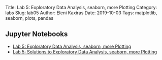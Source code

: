 Title: Lab 5: Exploratory Data Analysis, seaborn, more Plotting
Category: labs
Slug: lab05
Author: Eleni Kaxiras
Date: 2019-10-03
Tags: matplotlib, seaborn, plots, pandas


## Jupyter Notebooks

- [Lab 5: Exploratory Data Analysis, seaborn, more Plotting]({filename}notebook/cs109a_lab5_EDA_plotting.ipynb)
- [Lab 5: Solutions to Exploratory Data Analysis, seaborn, more Plotting]({filename}notebook/cs109a_lab5_EDA_plotting_solutions.ipynb)







